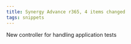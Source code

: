 ```yaml
---
title: Synergy Advance r365, 4 items changed
tags: snippets
---
```


New controller for handling application tests

